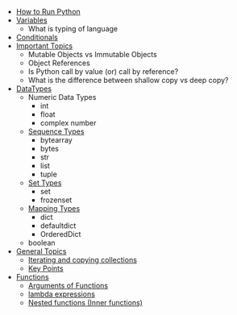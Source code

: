 
* [How to Run Python](base#running-python)
* [Variables](base#variables)
  * What is typing of language
* [Conditionals](base#conditionals)
* [Important Topics](important_topics#mutable-objects-vs-immutable-objects)
  * Mutable Objects vs Immutable Objects
  * Object References
  * Is Python call by value (or) call by reference?
  * What is the difference between shallow copy vs deep copy?
* [DataTypes](data_types)
  * Numeric Data Types
      * int
      * float
      * complex number
  * [Sequence Types](data_types#Sequence-Types)
      * bytearray
      * bytes
      * str
      * list
      * tuple
  * [Set Types](data_types#set-types)
      * set
      * frozenset
  * [Mapping Types](data_types#mapping-types)
      * dict
      * defaultdict
      * OrderedDict
  * boolean
* [General Topics](general_topics)
  * [Iterating and copying collections](general_topics#iterating-and-copying-collections)
  * [Key Points](general_topics#key-points)
* [Functions](functions#functions)
  * [Arguments of Functions](functions#arguments-of-functions)
  * [lambda expressions](functions#lambda-expressions)
  * [Nested functions (Inner functions)](functions#nested-functions-inner-functions)